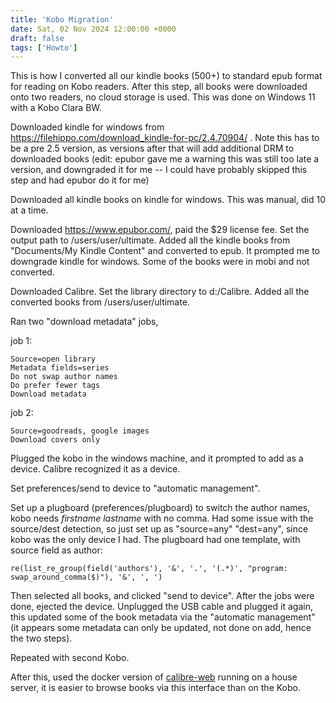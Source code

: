```yaml
---
title: 'Kobo Migration'
date: Sat, 02 Nov 2024 12:00:00 +0000
draft: false
tags: ['Howto']
---
```

This is how I converted all our kindle books (500+) to standard epub format for reading on Kobo readers. After this step, all books were downloaded onto two readers, no cloud storage is used. This was done on Windows 11 with a Kobo Clara BW.

Downloaded kindle for windows from https://filehippo.com/download_kindle-for-pc/2.4.70904/ . Note this has to be a pre 2.5 version, as versions after that  will add additional DRM to downloaded books (edit: epubor gave me a warning this was still too late a version, and downgraded it for me -- I could have probably skipped this step and had epubor do it for me)

Downloaded all kindle books on kindle for windows. This was manual, did 10 at a time. 

Downloaded https://www.epubor.com/, paid the $29 license fee. Set the output path to /users/user/ultimate. Added all the kindle books from "Documents/My Kindle Content" and converted to epub. It prompted me to downgrade kindle for windows. Some of the books were in mobi and not converted.

Downloaded Calibre. Set the library directory to d:/Calibre. Added all the converted books from /users/user/ultimate. 

Ran two "download metadata" jobs, 

job 1:
```
Source=open library
Metadata fields=series
Do not swap author names 
Do prefer fewer tags
Download metadata
```

job 2:
```
Source=goodreads, google images
Download covers only
```

Plugged the kobo in the windows machine, and it prompted to add as a device. Calibre recognized it as a device.

Set preferences/send to device to "automatic management". 

Set up a plugboard (preferences/plugboard) to switch the author names, kobo needs *firstname* *lastname* with no comma. Had some issue with the source/dest detection, so just set up as "source=any" "dest=any", since kobo was the only device I had. The plugboard had one template, with source field as author:


```
re(list_re_group(field('authors'), '&', '.', '(.*)', "program: swap_around_comma($)"), '&', ', ')
```

Then selected all books, and clicked "send to device". After the jobs were done, ejected the device. Unplugged the USB cable and plugged it again, this updated some of the book metadata via the "automatic management" (it appears some metadata can only be updated, not done on add, hence the two steps). 

Repeated with second Kobo. 

After this, used the docker version of [calibre-web](https://github.com/linuxserver/docker-calibre-web) running on a house server, it is easier to browse books via this interface than on the Kobo. 
